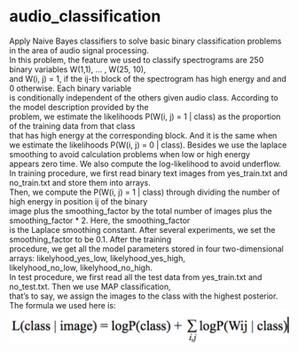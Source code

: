 # audio_classification
Apply Naive Bayes classifiers to solve basic binary classification problems in the area of audio signal processing.<br> 
In this problem, the feature we used to classify spectrograms are 250 binary variables W(1,1), ... , W(25, 10), <br>
and W(i, j) = 1, if the ij-th block of the spectrogram has high energy and and 0 otherwise. Each binary variable <br>
is conditionally independent of the others given audio class. According to the model description provided by the <br>
problem, we estimate the likelihoods P(W(i, j) = 1 | class) as the proportion of the training data from that class <br>
that has high energy at the corresponding block. And it is the same when we estimate the likelihoods 
P(W(i, j) = 0 | class). Besides we use the laplace smoothing to avoid calculation problems when low or high energy <br>
appears zero time. We also  compute the log-likelihood to avoid underflow.
In training procedure, we first read binary text images from yes_train.txt and no_train.txt and store them into arrays. <br>
Then, we compute the P(W(i, j) = 1 | class) through dividing the number of high energy in position ij of the binary <br>
image plus the smoothing_factor by the total number of images plus the smoothing_factor * 2.  Here, the smoothing_factor<br> 
is the Laplace smoothing constant. After several experiments, we set the smoothing_factor to be 0.1. After the training <br>
procedure, we get all the model parameters stored in four two-dimensional arrays: likelyhood_yes_low, likelyhood_yes_high,<br>
likelyhood_no_low, likelyhood_no_high. <br>
In test procedure, we first read all the test data from yes_train.txt and no_test.txt. Then we use MAP classification, <br>
that’s to say, we assign the images to the class with the highest posterior. <br>
The formula we used here is:<br>
![image](https://github.com/zerowsw/audio_classification/blob/master/formula2.png) <br>


